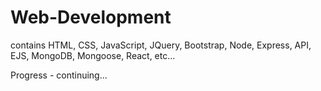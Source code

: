 # Web-Development
contains HTML, CSS, JavaScript, JQuery, Bootstrap, Node, Express, API, EJS, MongoDB, Mongoose, React, etc...

Progress - continuing...
